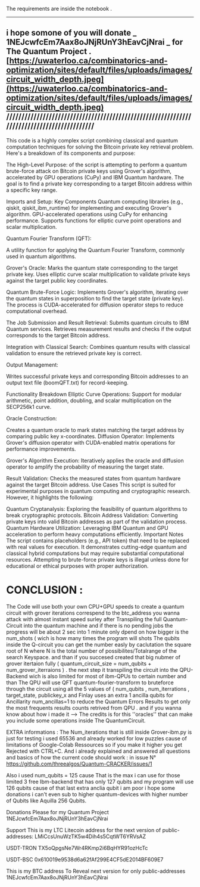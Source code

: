 The requirements are inside the notebook .
_________________________________________________________________________________________
i hope somone of you will donate _ 1NEJcwfcEm7Aax8oJNjRUnY3hEavCjNrai _  for The Quantum Project .
[https://uwaterloo.ca/combinatorics-and-optimization/sites/default/files/uploads/images/circuit_width_depth.jpeg](https://uwaterloo.ca/combinatorics-and-optimization/sites/default/files/uploads/images/circuit_width_depth.jpeg)
//////////////////////////////////////////////////////////////////////////////////////////
------------------------------------------------------------------------------------------

This code is a highly complex script combining classical and quantum computation techniques for solving the Bitcoin private key retrieval problem. Here's a breakdown of its components and purpose:

The High-Level Purpose:
of the script is attempting to perform a quantum brute-force attack on Bitcoin private keys using Grover's algorithm, accelerated by GPU operations (CuPy) and IBM Quantum hardware. The goal is to find a private key corresponding to a target Bitcoin address within a specific key range.


Imports and Setup:
Key Components
Quantum computing libraries (e.g., qiskit, qiskit_ibm_runtime) for implementing and executing Grover's algorithm.
GPU-accelerated operations using CuPy for enhancing performance.
Supports functions for elliptic curve point operations and scalar multiplication.


Quantum Fourier Transform (QFT):

A utility function for applying the Quantum Fourier Transform, commonly used in quantum algorithms.

Grover's Oracle:
Marks the quantum state corresponding to the target private key.
Uses elliptic curve scalar multiplication to validate private keys against the target public key coordinates.

Quantum Brute-Force Logic:
Implements Grover's algorithm, iterating over the quantum states in superposition to find the target state (private key).
The process is CUDA-accelerated for diffusion operator steps to reduce computational overhead.

The Job Submission and Result Retrieval:
Submits quantum circuits to IBM Quantum services.
Retrieves measurement results and checks if the output corresponds to the target Bitcoin address.

Integration with Classical Search:
Combines quantum results with classical validation to ensure the retrieved private key is correct.


Output Management:

Writes successful private keys and corresponding Bitcoin addresses to an output text file (boomQFT.txt) for record-keeping.

Functionality Breakdown
Elliptic Curve Operations:
Support for modular arithmetic, point addition, doubling, and scalar multiplication on the SECP256k1 curve.


Oracle Construction:

Creates a quantum oracle to mark states matching the target address by comparing public key x-coordinates.
Diffusion Operator:
Implements Grover's diffusion operator with CUDA-enabled matrix operations for performance improvements.

Grover's Algorithm Execution:
Iteratively applies the oracle and diffusion operator to amplify the probability of measuring the target state.

Result Validation:
Checks the measured states from quantum hardware against the target Bitcoin address.
Use Cases
This script is suited for experimental purposes in quantum computing and cryptographic research. However, it highlights the following:

Quantum Cryptanalysis: Exploring the feasibility of quantum algorithms to break cryptographic protocols.
Bitcoin Address Validation: Converting private keys into valid Bitcoin addresses as part of the validation process.
Quantum Hardware Utilization: Leveraging IBM Quantum and GPU acceleration to perform heavy computations efficiently.
Important Notes
The script contains placeholders (e.g., API token) that need to be replaced with real values for execution.
It demonstrates cutting-edge quantum and classical hybrid computations but may require substantial computational resources.
Attempting to brute-force private keys is illegal unless done for educational or ethical purposes with proper authorization.


# CONCLUSION : 

The Code will use both your own CPU+GPU speeds to create a quantum circuit with grover iterations correspend to the btc_address you wanna attack with almost instant speed surley after Transpiling the full Quantum-Circuit into the quantum machine and if there is no pending jobs the progress will be about 2 sec into 1 minute only dpend on how bigger is the num_shots ( wich is how many times the program will shots The qubits inside the Q-circuit
you can get the number easly by caclutation the square root of N where N is the total number of possibilites/Totalrange of the search Keyspace. and than if you succesed created that big nubmer of grover itertaion fully ( quantum_circuit_size = num_qubits + num_grover_iterraions ) .
the next step it transpiling the circuit into the QPU-Backend wich is also limited for most of ibm-QPUs to certain number and than The QPU will use QFT quantum-fourier-transform to bruteforce through the circuit using all the 5 values of ( num_qubits , num_iterrations , target_state, publickey_x and Finlay uses an extra 1 ancilla qubits for Ancillarity num_ancillas=1 to reduce the Quantum Errors Results to get only the most frequents results counts retrived from QPU .
and if you wanna know about how i made it --> The credits is for this ''oracles'' that can make you include some operations inside The QuantumCircuit.

EXTRA informations :
The Num_iterations that is still inside Grover-ibm.py is just for testing i used 65536 and already worked for low puzzles cause of limitations of Google-Colab Ressources so if you make it higher you get Rejected with CTRL+C. And i already explained and answered all questions and basics of how the current code should work : in issue N° https://github.com/threealgos/Quantum-CRACKER/issues/1

Also i used num_qubits = 125 cause That is the max i can use for those limited 3 free Ibm-backend that has only 127 qubits and my program will use 126 qubits cause of that last extra anclia qubit
i am poor i hope some donations i can't even sub to higher quantum-devices with higher number of Qubits like Aquilla 256 Qubits.









Donations Please for my Quantum Project 1NEJcwfcEm7Aax8oJNjRUnY3hEavCjNrai

Support This is my LTC Litecoin address for the next version of public-addresses: LMiCcsUnuWzTK5w4Dih4s5CqtWT6YRVsAZ

USDT-TRON TX5oQpgsNe7Wr4RKmp2i6BqHYR91ozHcTc

USDT-BSC 0x610019e9538d6a62fAf299E4CF5dE2014BF609E7

This is my BTC  address To Reveal next version for only public-addresses 1NEJcwfcEm7Aax8oJNjRUnY3hEavCjNrai

